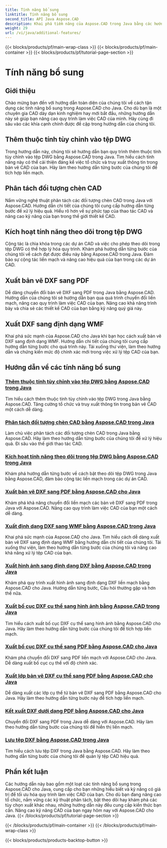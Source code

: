 ```yaml
---
title: Tính năng bổ sung
linktitle: Tính năng bổ sung
second_title: API Java Aspose.CAD
description: Khai phá tiềm năng của Aspose.CAD trong Java bằng các hướng dẫn của chúng tôi. Thêm các thuộc tính tùy chỉnh, phân tách các đối tượng chèn CAD, cho phép theo dõi và xuất các bản vẽ DXF một cách liền mạch. Nâng cao quy trình làm việc CAD của bạn một cách dễ dàng.
weight: 29
url: /vi/java/additional-features/
---
```


{{< blocks/products/pf/main-wrap-class >}}
{{< blocks/products/pf/main-container >}}
{{< blocks/products/pf/tutorial-page-section >}}

# Tính năng bổ sung



## Giới thiệu

Chào mừng bạn đến với hướng dẫn toàn diện của chúng tôi về cách tận dụng các tính năng bổ sung trong Aspose.CAD cho Java. Cho dù bạn là một chuyên gia CAD dày dạn kinh nghiệm hay mới bắt đầu, những hướng dẫn này sẽ giúp bạn nâng cao quy trình làm việc CAD của mình. Hãy cùng đi sâu vào các khía cạnh chính được đề cập trong hướng dẫn của chúng tôi.

## Thêm thuộc tính tùy chỉnh vào tệp DWG

Trong hướng dẫn này, chúng tôi sẽ hướng dẫn bạn quy trình thêm thuộc tính tùy chỉnh vào tệp DWG bằng Aspose.CAD trong Java. Tìm hiểu cách tính năng này có thể cải thiện đáng kể việc tổ chức và truy xuất thông tin trong bản vẽ CAD của bạn. Hãy làm theo hướng dẫn từng bước của chúng tôi để tích hợp liền mạch.

## Phân tách đối tượng chèn CAD

Nắm vững nghệ thuật phân tách các đối tượng chèn CAD trong Java với Aspose.CAD. Hướng dẫn chi tiết của chúng tôi cung cấp hướng dẫn từng bước để xử lý hiệu quả. Hiểu rõ hơn về sự phức tạp của thao tác CAD và nâng cao kỹ năng của bạn trong thế giới thiết kế CAD.

## Kích hoạt tính năng theo dõi trong tệp DWG

Cộng tác là chìa khóa trong các dự án CAD và việc cho phép theo dõi trong tệp DWG có thể hợp lý hóa quy trình. Khám phá hướng dẫn từng bước của chúng tôi về cách đạt được điều này bằng Aspose.CAD trong Java. Đảm bảo sự cộng tác liền mạch và nâng cao hiệu quả của bạn trong các dự án CAD.

## Xuất bản vẽ DXF sang PDF

Dễ dàng chuyển đổi bản vẽ DXF sang PDF trong Java bằng Aspose.CAD. Hướng dẫn của chúng tôi sẽ hướng dẫn bạn qua quá trình chuyển đổi liền mạch, nâng cao quy trình làm việc CAD của bạn. Nâng cao khả năng trình bày và chia sẻ các thiết kế CAD của bạn bằng kỹ năng quý giá này.

## Xuất DXF sang định dạng WMF

Khai phá sức mạnh của Aspose.CAD cho Java khi bạn học cách xuất bản vẽ DXF sang định dạng WMF. Hướng dẫn chi tiết của chúng tôi cung cấp hướng dẫn từng bước cho quá trình này. Tải xuống thư viện, làm theo hướng dẫn và chứng kiến mức độ chính xác mới trong việc xử lý tệp CAD của bạn.

## Hướng dẫn về các tính năng bổ sung
### [Thêm thuộc tính tùy chỉnh vào tệp DWG bằng Aspose.CAD trong Java](./add-custom-properties/)
Tìm hiểu cách thêm thuộc tính tùy chỉnh vào tệp DWG trong Java bằng Aspose.CAD. Tăng cường tổ chức và truy xuất thông tin trong bản vẽ CAD một cách dễ dàng.
### [Phân tách đối tượng chèn CAD bằng Aspose.CAD trong Java](./decompose-cad-insert-object/)
Làm chủ việc phân tách các đối tượng chèn CAD trong Java bằng Aspose.CAD. Hãy làm theo hướng dẫn từng bước của chúng tôi để xử lý hiệu quả. Đi sâu vào thế giới thao tác CAD.
### [Kích hoạt tính năng theo dõi trong tệp DWG bằng Aspose.CAD trong Java](./enable-tracking/)
Khám phá hướng dẫn từng bước về cách bật theo dõi tệp DWG trong Java bằng Aspose.CAD, đảm bảo cộng tác liền mạch trong các dự án CAD.
### [Xuất bản vẽ DXF sang PDF bằng Aspose.CAD cho Java](./export-dxf-to-pdf/)
Khám phá khả năng chuyển đổi liền mạch các bản vẽ DXF sang PDF trong Java với Aspose.CAD. Nâng cao quy trình làm việc CAD của bạn một cách dễ dàng.
### [Xuất định dạng DXF sang WMF bằng Aspose.CAD trong Java](./export-dxf-to-wmf/)
Khai phá sức mạnh của Aspose.CAD cho Java. Tìm hiểu cách dễ dàng xuất bản vẽ DXF sang định dạng WMF bằng hướng dẫn chi tiết của chúng tôi. Tải xuống thư viện, làm theo hướng dẫn từng bước của chúng tôi và nâng cao khả năng xử lý tệp CAD của bạn.
### [Xuất hình ảnh sang định dạng DXF bằng Aspose.CAD trong Java](./export-images-to-dxf/)
Khám phá quy trình xuất hình ảnh sang định dạng DXF liền mạch bằng Aspose.CAD cho Java. Hướng dẫn từng bước, Câu hỏi thường gặp và hơn thế nữa.
### [Xuất bố cục DXF cụ thể sang hình ảnh bằng Aspose.CAD trong Java](./export-specific-layout-to-image/)
Tìm hiểu cách xuất bố cục DXF cụ thể sang hình ảnh bằng Aspose.CAD cho Java. Hãy làm theo hướng dẫn từng bước của chúng tôi để tích hợp liền mạch.
### [Xuất bố cục DXF cụ thể sang PDF bằng Aspose.CAD cho Java](./export-specific-layout-to-pdf/)
Khám phá chuyển đổi DXF sang PDF liền mạch với Aspose.CAD cho Java. Dễ dàng xuất bố cục cụ thể với độ chính xác.
### [Xuất lớp bản vẽ DXF cụ thể sang PDF bằng Aspose.CAD cho Java](./export-specific-layer-to-pdf/)
Dễ dàng xuất các lớp cụ thể từ bản vẽ DXF sang PDF bằng Aspose.CAD cho Java. Hãy làm theo hướng dẫn từng bước này để tích hợp liền mạch.
### [Kết xuất DXF dưới dạng PDF bằng Aspose.CAD cho Java](./render-dxf-as-pdf/)
Chuyển đổi DXF sang PDF trong Java dễ dàng với Aspose.CAD. Hãy làm theo hướng dẫn từng bước của chúng tôi để hiển thị liền mạch.
### [Lưu tệp DXF bằng Aspose.CAD trong Java](./save-dxf-files/)
Tìm hiểu cách lưu tệp DXF trong Java bằng Aspose.CAD. Hãy làm theo hướng dẫn từng bước của chúng tôi để quản lý tệp CAD hiệu quả.

## Phần kết luận

Các hướng dẫn này bao gồm một loạt các tính năng bổ sung trong Aspose.CAD cho Java, cung cấp cho bạn những hiểu biết và kỹ năng có giá trị để tối ưu hóa quy trình làm việc CAD của bạn. Cho dù bạn đang nâng cao tổ chức, nắm vững các kỹ thuật phân tách, bật theo dõi hay khám phá các tùy chọn xuất khác nhau, những hướng dẫn này đều cung cấp kiến thức bạn cần. Nâng cao kỹ năng CAD của bạn ngay hôm nay với Aspose.CAD cho Java.
{{< /blocks/products/pf/tutorial-page-section >}}

{{< /blocks/products/pf/main-container >}}
{{< /blocks/products/pf/main-wrap-class >}}

{{< blocks/products/products-backtop-button >}}
